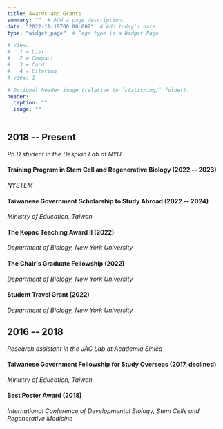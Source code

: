 ```yaml
---
title: Awards and Grants
summary: ""  # Add a page description.
date: "2022-11-19T00:00:00Z"  # Add today's date.
type: "widget_page"  # Page type is a Widget Page

# View.
#   1 = List
#   2 = Compact
#   3 = Card
#   4 = Citation
# view: 1

# Optional header image (relative to `static/img/` folder).
header:
  caption: ""
  image: ""
---
```


## **2018 -- Present**

*Ph.D student in the Desplan Lab at NYU*

#### Training Program in Stem Cell and Regenerative Biology (2022 -- 2023)
*NYSTEM*

#### Taiwanese Government Scholarship to Study Abroad (2022 -- 2024)
*Ministry of Education, Taiwan*

#### The Kopac Teaching Award II (2022)
*Department of Biology, New York University*

#### The Chair's Graduate Fellowship (2022)
*Department of Biology, New York University*

#### Student Travel Grant (2022)
*Department of Biology, New York University*

## **2016 -- 2018**

*Research assistant in the JAC Lab at Academia Sinica*

#### Taiwanese Government Fellowship for Study Overseas (2017, declined)
*Ministry of Education, Taiwan*

#### Best Poster Award (2018)
*International Conference of Developmental Biology, Stem Cells and Regenerative
Medicine*
